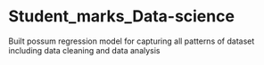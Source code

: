# Student_marks_Data-science
Built possum regression model for capturing all patterns of dataset including data cleaning and data analysis
